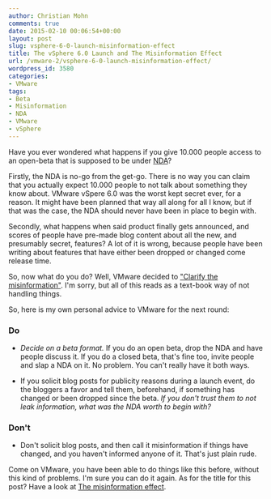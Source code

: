 ```yaml
---
author: Christian Mohn
comments: true
date: 2015-02-10 00:06:54+00:00
layout: post
slug: vsphere-6-0-launch-misinformation-effect
title: The vSphere 6.0 Launch and The Misinformation Effect
url: /vmware-2/vsphere-6-0-launch-misinformation-effect/
wordpress_id: 3580
categories:
- VMware
tags:
- Beta
- Misinformation
- NDA
- VMware
- vSphere
---
```


Have you ever wondered what happens if you give 10.000 people access to an open-beta that is supposed to be under [NDA](http://en.wikipedia.org/wiki/Non-disclosure_agreement)?

Firstly, the NDA is no-go from the get-go. There is no way you can claim that you actually expect 10.000 people to not talk about something they know about. VMware vSpere 6.0 was the worst kept secret ever, for a reason. It might have been planned that way all along for all I know, but if that was the case, the NDA should never have been in place to begin with.
<!--more-->

Secondly, what happens when said product finally gets announced, and scores of people have pre-made blog content about all the new, and presumably secret, features? A lot of it is wrong, because people have been writing about features that have either been dropped or changed come release time.

So, now what do you do? Well, VMware decided to ["Clarify the misinformation"](http://blogs.vmware.com/vsphere/2015/02/vsphere-6-clarifying-misinformation.html). I'm sorry, but all of this reads as a text-book way of not handling things.

So, here is my own personal advice to VMware for the next round:



### Do







  * _Decide on a beta format._ If you do an open beta, drop the NDA and have people discuss it. If you do a closed beta, that's fine too, invite people and slap a NDA on it. No problem. You can't really have it both ways.



  * If you solicit blog posts for publicity reasons during a launch event, do the bloggers a favor and tell them, beforehand, if something has changed or been dropped since the beta. _If you don't trust them to not leak information, what was the NDA worth to begin with?_






### Don't







  * Don't solicit blog posts, and then call it misinformation if things have changed, and you haven't informed anyone of it. That's just plain rude.





Come on VMware, you have been able to do things like this before, without this kind of problems. I'm sure you can do it again. As for the title for this post? Have a look at [The misinformation effect](http://en.wikipedia.org/wiki/Misinformation_effect).
